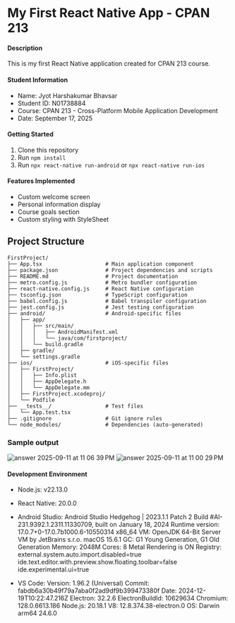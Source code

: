 # My First React Native App - CPAN 213

#### Description
This is my first React Native application created for CPAN 213 course.

#### Student Information
- Name: Jyot Harshakumar Bhavsar
- Student ID: N01738884
- Course: CPAN 213 - Cross-Platform Mobile Application Development
- Date: September 17, 2025

#### Getting Started
1. Clone this repository
2. Run `npm install`
3. Run `npx react-native run-android` or `npx react-native run-ios`

#### Features Implemented
- Custom welcome screen
- Personal information display
- Course goals section
- Custom styling with StyleSheet
  
## Project Structure
```
FirstProject/
├── App.tsx                    # Main application component
├── package.json               # Project dependencies and scripts
├── README.md                  # Project documentation
├── metro.config.js            # Metro bundler configuration
├── react-native.config.js     # React Native configuration
├── tsconfig.json              # TypeScript configuration
├── babel.config.js            # Babel transpiler configuration
├── jest.config.js             # Jest testing configuration
├── android/                   # Android-specific files
│   ├── app/
│   │   ├── src/main/
│   │   │   ├── AndroidManifest.xml
│   │   │   └── java/com/firstproject/
│   │   └── build.gradle
│   ├── gradle/
│   └── settings.gradle
├── ios/                       # iOS-specific files
│   ├── FirstProject/
│   │   ├── Info.plist
│   │   ├── AppDelegate.h
│   │   └── AppDelegate.mm
│   ├── FirstProject.xcodeproj/
│   └── Podfile
├── __tests__/                 # Test files
│   └── App.test.tsx
├── .gitignore                 # Git ignore rules
└── node_modules/              # Dependencies (auto-generated)
```


### Sample output 

![answer 2025-09-11 at 11 06 39 PM](https://github.com/user-attachments/assets/2c660d83-7d42-4529-9a27-11ba371ada09)
![answer 2025-09-11 at 11 00 29 PM](https://github.com/user-attachments/assets/c8b87989-bd3c-45a8-9809-e735d9a1bf8c)


#### Development Environment
- Node.js: v22.13.0
- React Native: 20.0.0
- Android Studio: Android Studio Hedgehog | 2023.1.1 Patch 2
Build #AI-231.9392.1.2311.11330709, built on January 18, 2024
Runtime version: 17.0.7+0-17.0.7b1000.6-10550314 x86_64
VM: OpenJDK 64-Bit Server VM by JetBrains s.r.o.
macOS 15.6.1
GC: G1 Young Generation, G1 Old Generation
Memory: 2048M
Cores: 8
Metal Rendering is ON
Registry:
    external.system.auto.import.disabled=true
    ide.text.editor.with.preview.show.floating.toolbar=false
    ide.experimental.ui=true


- VS Code: Version: 1.96.2 (Universal)
Commit: fabdb6a30b49f79a7aba0f2ad9df9b399473380f
Date: 2024-12-19T10:22:47.216Z
Electron: 32.2.6
ElectronBuildId: 10629634
Chromium: 128.0.6613.186
Node.js: 20.18.1
V8: 12.8.374.38-electron.0
OS: Darwin arm64 24.6.0
